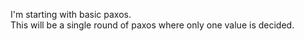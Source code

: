 I'm starting with basic paxos.  
This will be a single round of paxos where only one value is decided.